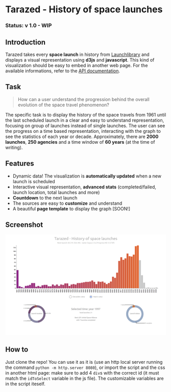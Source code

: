 # Tarazed - History of space launches

### Status: v 1.0 - WIP

## Introduction
Tarazed takes every **space launch** in history from [Launchlibrary](https://launchlibrary.net) and displays a visual representation using **d3js** and **javascript**. This kind of visualization should be easy to embed in another web page. For the available informations, refer to the [API documentation](https://launchlibrary.net/docs/1.4.1/api.html).

## Task
> How can a user understand the progression behind the overall evolution of the space travel phenomenon?

The specific task is to display the history of the space travels from 1961 until the last scheduled launch in a clear and easy to understand representation, focusing on group of launches instead of single launches. 
The user can see the progress on a time based representation, interacting with the graph to see the statistics of each year or decade.
Approximately, there are **2000 launches**, **250 agencies** and a time window of **60 years** (at the time of writing).

## Features
- Dynamic data! The visualization is **automatically updated** when a new launch is scheduled
- Interactive visual representation, **advanced stats** (completed/failed, launch location, total launches and more)
- **Countdown** to the next launch
- The sources are easy to **customize** and understand
- A beautiful **page template** to display the graph [SOON!]

## Screenshot
![Basic layout without the page template](screenshot.png?raw=true "Basic Tarazed layout")

## How to
Just clone the repo! You can use it as it is (use an http local server running the command `python -m http.server 8080`), or import the script and the css in another html page: make sure to add 4 `div`s with the correct id (it must match the `idToSelect` variable in the js file). The customizable variables are in the script iteself. 
